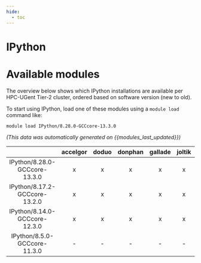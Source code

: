 ```yaml
---
hide:
  - toc
---
```


IPython
=======

# Available modules


The overview below shows which IPython installations are available per HPC-UGent Tier-2 cluster, ordered based on software version (new to old).

To start using IPython, load one of these modules using a `module load` command like:

```shell
module load IPython/8.28.0-GCCcore-13.3.0
```

*(This data was automatically generated on {{modules_last_updated}})*

| |accelgor|doduo|donphan|gallade|joltik|litleo|shinx|
| :---: | :---: | :---: | :---: | :---: | :---: | :---: | :---: |
|IPython/8.28.0-GCCcore-13.3.0|x|x|x|x|x|x|x|
|IPython/8.17.2-GCCcore-13.2.0|x|x|x|x|x|x|x|
|IPython/8.14.0-GCCcore-12.3.0|x|x|x|x|x|x|x|
|IPython/8.5.0-GCCcore-11.3.0|-|-|-|-|-|x|x|
